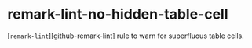 # remark-lint-no-hidden-table-cell


[`remark-lint`][github-remark-lint] rule to warn for superfluous table cells.